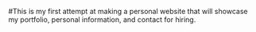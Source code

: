 #This is my first attempt at making a personal website that will showcase my portfolio, personal information, and contact for hiring. 